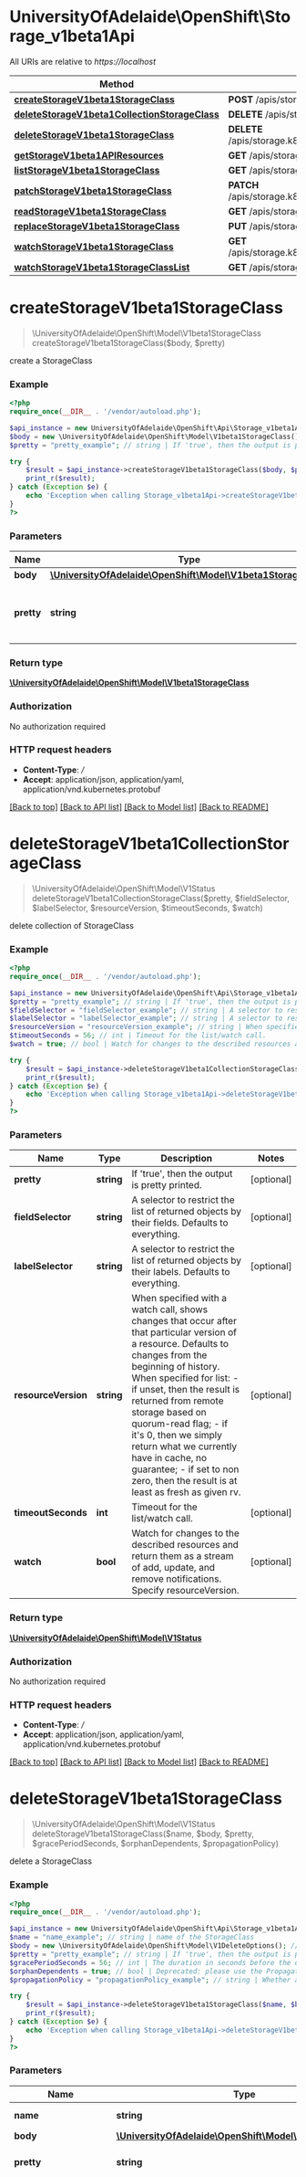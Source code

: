 # UniversityOfAdelaide\OpenShift\Storage_v1beta1Api

All URIs are relative to *https://localhost*

Method | HTTP request | Description
------------- | ------------- | -------------
[**createStorageV1beta1StorageClass**](Storage_v1beta1Api.md#createStorageV1beta1StorageClass) | **POST** /apis/storage.k8s.io/v1beta1/storageclasses | 
[**deleteStorageV1beta1CollectionStorageClass**](Storage_v1beta1Api.md#deleteStorageV1beta1CollectionStorageClass) | **DELETE** /apis/storage.k8s.io/v1beta1/storageclasses | 
[**deleteStorageV1beta1StorageClass**](Storage_v1beta1Api.md#deleteStorageV1beta1StorageClass) | **DELETE** /apis/storage.k8s.io/v1beta1/storageclasses/{name} | 
[**getStorageV1beta1APIResources**](Storage_v1beta1Api.md#getStorageV1beta1APIResources) | **GET** /apis/storage.k8s.io/v1beta1/ | 
[**listStorageV1beta1StorageClass**](Storage_v1beta1Api.md#listStorageV1beta1StorageClass) | **GET** /apis/storage.k8s.io/v1beta1/storageclasses | 
[**patchStorageV1beta1StorageClass**](Storage_v1beta1Api.md#patchStorageV1beta1StorageClass) | **PATCH** /apis/storage.k8s.io/v1beta1/storageclasses/{name} | 
[**readStorageV1beta1StorageClass**](Storage_v1beta1Api.md#readStorageV1beta1StorageClass) | **GET** /apis/storage.k8s.io/v1beta1/storageclasses/{name} | 
[**replaceStorageV1beta1StorageClass**](Storage_v1beta1Api.md#replaceStorageV1beta1StorageClass) | **PUT** /apis/storage.k8s.io/v1beta1/storageclasses/{name} | 
[**watchStorageV1beta1StorageClass**](Storage_v1beta1Api.md#watchStorageV1beta1StorageClass) | **GET** /apis/storage.k8s.io/v1beta1/watch/storageclasses/{name} | 
[**watchStorageV1beta1StorageClassList**](Storage_v1beta1Api.md#watchStorageV1beta1StorageClassList) | **GET** /apis/storage.k8s.io/v1beta1/watch/storageclasses | 


# **createStorageV1beta1StorageClass**
> \UniversityOfAdelaide\OpenShift\Model\V1beta1StorageClass createStorageV1beta1StorageClass($body, $pretty)



create a StorageClass

### Example
```php
<?php
require_once(__DIR__ . '/vendor/autoload.php');

$api_instance = new UniversityOfAdelaide\OpenShift\Api\Storage_v1beta1Api(new \Http\Adapter\Guzzle6\Client());
$body = new \UniversityOfAdelaide\OpenShift\Model\V1beta1StorageClass(); // \UniversityOfAdelaide\OpenShift\Model\V1beta1StorageClass | 
$pretty = "pretty_example"; // string | If 'true', then the output is pretty printed.

try {
    $result = $api_instance->createStorageV1beta1StorageClass($body, $pretty);
    print_r($result);
} catch (Exception $e) {
    echo 'Exception when calling Storage_v1beta1Api->createStorageV1beta1StorageClass: ', $e->getMessage(), PHP_EOL;
}
?>
```

### Parameters

Name | Type | Description  | Notes
------------- | ------------- | ------------- | -------------
 **body** | [**\UniversityOfAdelaide\OpenShift\Model\V1beta1StorageClass**](../Model/\UniversityOfAdelaide\OpenShift\Model\V1beta1StorageClass.md)|  |
 **pretty** | **string**| If &#39;true&#39;, then the output is pretty printed. | [optional]

### Return type

[**\UniversityOfAdelaide\OpenShift\Model\V1beta1StorageClass**](../Model/V1beta1StorageClass.md)

### Authorization

No authorization required

### HTTP request headers

 - **Content-Type**: */*
 - **Accept**: application/json, application/yaml, application/vnd.kubernetes.protobuf

[[Back to top]](#) [[Back to API list]](../../README.md#documentation-for-api-endpoints) [[Back to Model list]](../../README.md#documentation-for-models) [[Back to README]](../../README.md)

# **deleteStorageV1beta1CollectionStorageClass**
> \UniversityOfAdelaide\OpenShift\Model\V1Status deleteStorageV1beta1CollectionStorageClass($pretty, $fieldSelector, $labelSelector, $resourceVersion, $timeoutSeconds, $watch)



delete collection of StorageClass

### Example
```php
<?php
require_once(__DIR__ . '/vendor/autoload.php');

$api_instance = new UniversityOfAdelaide\OpenShift\Api\Storage_v1beta1Api(new \Http\Adapter\Guzzle6\Client());
$pretty = "pretty_example"; // string | If 'true', then the output is pretty printed.
$fieldSelector = "fieldSelector_example"; // string | A selector to restrict the list of returned objects by their fields. Defaults to everything.
$labelSelector = "labelSelector_example"; // string | A selector to restrict the list of returned objects by their labels. Defaults to everything.
$resourceVersion = "resourceVersion_example"; // string | When specified with a watch call, shows changes that occur after that particular version of a resource. Defaults to changes from the beginning of history. When specified for list: - if unset, then the result is returned from remote storage based on quorum-read flag; - if it's 0, then we simply return what we currently have in cache, no guarantee; - if set to non zero, then the result is at least as fresh as given rv.
$timeoutSeconds = 56; // int | Timeout for the list/watch call.
$watch = true; // bool | Watch for changes to the described resources and return them as a stream of add, update, and remove notifications. Specify resourceVersion.

try {
    $result = $api_instance->deleteStorageV1beta1CollectionStorageClass($pretty, $fieldSelector, $labelSelector, $resourceVersion, $timeoutSeconds, $watch);
    print_r($result);
} catch (Exception $e) {
    echo 'Exception when calling Storage_v1beta1Api->deleteStorageV1beta1CollectionStorageClass: ', $e->getMessage(), PHP_EOL;
}
?>
```

### Parameters

Name | Type | Description  | Notes
------------- | ------------- | ------------- | -------------
 **pretty** | **string**| If &#39;true&#39;, then the output is pretty printed. | [optional]
 **fieldSelector** | **string**| A selector to restrict the list of returned objects by their fields. Defaults to everything. | [optional]
 **labelSelector** | **string**| A selector to restrict the list of returned objects by their labels. Defaults to everything. | [optional]
 **resourceVersion** | **string**| When specified with a watch call, shows changes that occur after that particular version of a resource. Defaults to changes from the beginning of history. When specified for list: - if unset, then the result is returned from remote storage based on quorum-read flag; - if it&#39;s 0, then we simply return what we currently have in cache, no guarantee; - if set to non zero, then the result is at least as fresh as given rv. | [optional]
 **timeoutSeconds** | **int**| Timeout for the list/watch call. | [optional]
 **watch** | **bool**| Watch for changes to the described resources and return them as a stream of add, update, and remove notifications. Specify resourceVersion. | [optional]

### Return type

[**\UniversityOfAdelaide\OpenShift\Model\V1Status**](../Model/V1Status.md)

### Authorization

No authorization required

### HTTP request headers

 - **Content-Type**: */*
 - **Accept**: application/json, application/yaml, application/vnd.kubernetes.protobuf

[[Back to top]](#) [[Back to API list]](../../README.md#documentation-for-api-endpoints) [[Back to Model list]](../../README.md#documentation-for-models) [[Back to README]](../../README.md)

# **deleteStorageV1beta1StorageClass**
> \UniversityOfAdelaide\OpenShift\Model\V1Status deleteStorageV1beta1StorageClass($name, $body, $pretty, $gracePeriodSeconds, $orphanDependents, $propagationPolicy)



delete a StorageClass

### Example
```php
<?php
require_once(__DIR__ . '/vendor/autoload.php');

$api_instance = new UniversityOfAdelaide\OpenShift\Api\Storage_v1beta1Api(new \Http\Adapter\Guzzle6\Client());
$name = "name_example"; // string | name of the StorageClass
$body = new \UniversityOfAdelaide\OpenShift\Model\V1DeleteOptions(); // \UniversityOfAdelaide\OpenShift\Model\V1DeleteOptions | 
$pretty = "pretty_example"; // string | If 'true', then the output is pretty printed.
$gracePeriodSeconds = 56; // int | The duration in seconds before the object should be deleted. Value must be non-negative integer. The value zero indicates delete immediately. If this value is nil, the default grace period for the specified type will be used. Defaults to a per object value if not specified. zero means delete immediately.
$orphanDependents = true; // bool | Deprecated: please use the PropagationPolicy, this field will be deprecated in 1.7. Should the dependent objects be orphaned. If true/false, the \"orphan\" finalizer will be added to/removed from the object's finalizers list. Either this field or PropagationPolicy may be set, but not both.
$propagationPolicy = "propagationPolicy_example"; // string | Whether and how garbage collection will be performed. Either this field or OrphanDependents may be set, but not both. The default policy is decided by the existing finalizer set in the metadata.finalizers and the resource-specific default policy.

try {
    $result = $api_instance->deleteStorageV1beta1StorageClass($name, $body, $pretty, $gracePeriodSeconds, $orphanDependents, $propagationPolicy);
    print_r($result);
} catch (Exception $e) {
    echo 'Exception when calling Storage_v1beta1Api->deleteStorageV1beta1StorageClass: ', $e->getMessage(), PHP_EOL;
}
?>
```

### Parameters

Name | Type | Description  | Notes
------------- | ------------- | ------------- | -------------
 **name** | **string**| name of the StorageClass |
 **body** | [**\UniversityOfAdelaide\OpenShift\Model\V1DeleteOptions**](../Model/\UniversityOfAdelaide\OpenShift\Model\V1DeleteOptions.md)|  |
 **pretty** | **string**| If &#39;true&#39;, then the output is pretty printed. | [optional]
 **gracePeriodSeconds** | **int**| The duration in seconds before the object should be deleted. Value must be non-negative integer. The value zero indicates delete immediately. If this value is nil, the default grace period for the specified type will be used. Defaults to a per object value if not specified. zero means delete immediately. | [optional]
 **orphanDependents** | **bool**| Deprecated: please use the PropagationPolicy, this field will be deprecated in 1.7. Should the dependent objects be orphaned. If true/false, the \&quot;orphan\&quot; finalizer will be added to/removed from the object&#39;s finalizers list. Either this field or PropagationPolicy may be set, but not both. | [optional]
 **propagationPolicy** | **string**| Whether and how garbage collection will be performed. Either this field or OrphanDependents may be set, but not both. The default policy is decided by the existing finalizer set in the metadata.finalizers and the resource-specific default policy. | [optional]

### Return type

[**\UniversityOfAdelaide\OpenShift\Model\V1Status**](../Model/V1Status.md)

### Authorization

No authorization required

### HTTP request headers

 - **Content-Type**: */*
 - **Accept**: application/json, application/yaml, application/vnd.kubernetes.protobuf

[[Back to top]](#) [[Back to API list]](../../README.md#documentation-for-api-endpoints) [[Back to Model list]](../../README.md#documentation-for-models) [[Back to README]](../../README.md)

# **getStorageV1beta1APIResources**
> \UniversityOfAdelaide\OpenShift\Model\V1APIResourceList getStorageV1beta1APIResources()



get available resources

### Example
```php
<?php
require_once(__DIR__ . '/vendor/autoload.php');

$api_instance = new UniversityOfAdelaide\OpenShift\Api\Storage_v1beta1Api(new \Http\Adapter\Guzzle6\Client());

try {
    $result = $api_instance->getStorageV1beta1APIResources();
    print_r($result);
} catch (Exception $e) {
    echo 'Exception when calling Storage_v1beta1Api->getStorageV1beta1APIResources: ', $e->getMessage(), PHP_EOL;
}
?>
```

### Parameters
This endpoint does not need any parameter.

### Return type

[**\UniversityOfAdelaide\OpenShift\Model\V1APIResourceList**](../Model/V1APIResourceList.md)

### Authorization

No authorization required

### HTTP request headers

 - **Content-Type**: application/json, application/yaml, application/vnd.kubernetes.protobuf
 - **Accept**: application/json, application/yaml, application/vnd.kubernetes.protobuf

[[Back to top]](#) [[Back to API list]](../../README.md#documentation-for-api-endpoints) [[Back to Model list]](../../README.md#documentation-for-models) [[Back to README]](../../README.md)

# **listStorageV1beta1StorageClass**
> \UniversityOfAdelaide\OpenShift\Model\V1beta1StorageClassList listStorageV1beta1StorageClass($pretty, $fieldSelector, $labelSelector, $resourceVersion, $timeoutSeconds, $watch)



list or watch objects of kind StorageClass

### Example
```php
<?php
require_once(__DIR__ . '/vendor/autoload.php');

$api_instance = new UniversityOfAdelaide\OpenShift\Api\Storage_v1beta1Api(new \Http\Adapter\Guzzle6\Client());
$pretty = "pretty_example"; // string | If 'true', then the output is pretty printed.
$fieldSelector = "fieldSelector_example"; // string | A selector to restrict the list of returned objects by their fields. Defaults to everything.
$labelSelector = "labelSelector_example"; // string | A selector to restrict the list of returned objects by their labels. Defaults to everything.
$resourceVersion = "resourceVersion_example"; // string | When specified with a watch call, shows changes that occur after that particular version of a resource. Defaults to changes from the beginning of history. When specified for list: - if unset, then the result is returned from remote storage based on quorum-read flag; - if it's 0, then we simply return what we currently have in cache, no guarantee; - if set to non zero, then the result is at least as fresh as given rv.
$timeoutSeconds = 56; // int | Timeout for the list/watch call.
$watch = true; // bool | Watch for changes to the described resources and return them as a stream of add, update, and remove notifications. Specify resourceVersion.

try {
    $result = $api_instance->listStorageV1beta1StorageClass($pretty, $fieldSelector, $labelSelector, $resourceVersion, $timeoutSeconds, $watch);
    print_r($result);
} catch (Exception $e) {
    echo 'Exception when calling Storage_v1beta1Api->listStorageV1beta1StorageClass: ', $e->getMessage(), PHP_EOL;
}
?>
```

### Parameters

Name | Type | Description  | Notes
------------- | ------------- | ------------- | -------------
 **pretty** | **string**| If &#39;true&#39;, then the output is pretty printed. | [optional]
 **fieldSelector** | **string**| A selector to restrict the list of returned objects by their fields. Defaults to everything. | [optional]
 **labelSelector** | **string**| A selector to restrict the list of returned objects by their labels. Defaults to everything. | [optional]
 **resourceVersion** | **string**| When specified with a watch call, shows changes that occur after that particular version of a resource. Defaults to changes from the beginning of history. When specified for list: - if unset, then the result is returned from remote storage based on quorum-read flag; - if it&#39;s 0, then we simply return what we currently have in cache, no guarantee; - if set to non zero, then the result is at least as fresh as given rv. | [optional]
 **timeoutSeconds** | **int**| Timeout for the list/watch call. | [optional]
 **watch** | **bool**| Watch for changes to the described resources and return them as a stream of add, update, and remove notifications. Specify resourceVersion. | [optional]

### Return type

[**\UniversityOfAdelaide\OpenShift\Model\V1beta1StorageClassList**](../Model/V1beta1StorageClassList.md)

### Authorization

No authorization required

### HTTP request headers

 - **Content-Type**: */*
 - **Accept**: application/json, application/yaml, application/vnd.kubernetes.protobuf, application/json;stream=watch, application/vnd.kubernetes.protobuf;stream=watch

[[Back to top]](#) [[Back to API list]](../../README.md#documentation-for-api-endpoints) [[Back to Model list]](../../README.md#documentation-for-models) [[Back to README]](../../README.md)

# **patchStorageV1beta1StorageClass**
> \UniversityOfAdelaide\OpenShift\Model\V1beta1StorageClass patchStorageV1beta1StorageClass($name, $body, $pretty)



partially update the specified StorageClass

### Example
```php
<?php
require_once(__DIR__ . '/vendor/autoload.php');

$api_instance = new UniversityOfAdelaide\OpenShift\Api\Storage_v1beta1Api(new \Http\Adapter\Guzzle6\Client());
$name = "name_example"; // string | name of the StorageClass
$body = new \UniversityOfAdelaide\OpenShift\Model\V1Patch(); // \UniversityOfAdelaide\OpenShift\Model\V1Patch | 
$pretty = "pretty_example"; // string | If 'true', then the output is pretty printed.

try {
    $result = $api_instance->patchStorageV1beta1StorageClass($name, $body, $pretty);
    print_r($result);
} catch (Exception $e) {
    echo 'Exception when calling Storage_v1beta1Api->patchStorageV1beta1StorageClass: ', $e->getMessage(), PHP_EOL;
}
?>
```

### Parameters

Name | Type | Description  | Notes
------------- | ------------- | ------------- | -------------
 **name** | **string**| name of the StorageClass |
 **body** | [**\UniversityOfAdelaide\OpenShift\Model\V1Patch**](../Model/\UniversityOfAdelaide\OpenShift\Model\V1Patch.md)|  |
 **pretty** | **string**| If &#39;true&#39;, then the output is pretty printed. | [optional]

### Return type

[**\UniversityOfAdelaide\OpenShift\Model\V1beta1StorageClass**](../Model/V1beta1StorageClass.md)

### Authorization

No authorization required

### HTTP request headers

 - **Content-Type**: application/json-patch+json, application/merge-patch+json, application/strategic-merge-patch+json
 - **Accept**: application/json, application/yaml, application/vnd.kubernetes.protobuf

[[Back to top]](#) [[Back to API list]](../../README.md#documentation-for-api-endpoints) [[Back to Model list]](../../README.md#documentation-for-models) [[Back to README]](../../README.md)

# **readStorageV1beta1StorageClass**
> \UniversityOfAdelaide\OpenShift\Model\V1beta1StorageClass readStorageV1beta1StorageClass($name, $pretty, $exact, $export)



read the specified StorageClass

### Example
```php
<?php
require_once(__DIR__ . '/vendor/autoload.php');

$api_instance = new UniversityOfAdelaide\OpenShift\Api\Storage_v1beta1Api(new \Http\Adapter\Guzzle6\Client());
$name = "name_example"; // string | name of the StorageClass
$pretty = "pretty_example"; // string | If 'true', then the output is pretty printed.
$exact = true; // bool | Should the export be exact.  Exact export maintains cluster-specific fields like 'Namespace'.
$export = true; // bool | Should this value be exported.  Export strips fields that a user can not specify.

try {
    $result = $api_instance->readStorageV1beta1StorageClass($name, $pretty, $exact, $export);
    print_r($result);
} catch (Exception $e) {
    echo 'Exception when calling Storage_v1beta1Api->readStorageV1beta1StorageClass: ', $e->getMessage(), PHP_EOL;
}
?>
```

### Parameters

Name | Type | Description  | Notes
------------- | ------------- | ------------- | -------------
 **name** | **string**| name of the StorageClass |
 **pretty** | **string**| If &#39;true&#39;, then the output is pretty printed. | [optional]
 **exact** | **bool**| Should the export be exact.  Exact export maintains cluster-specific fields like &#39;Namespace&#39;. | [optional]
 **export** | **bool**| Should this value be exported.  Export strips fields that a user can not specify. | [optional]

### Return type

[**\UniversityOfAdelaide\OpenShift\Model\V1beta1StorageClass**](../Model/V1beta1StorageClass.md)

### Authorization

No authorization required

### HTTP request headers

 - **Content-Type**: */*
 - **Accept**: application/json, application/yaml, application/vnd.kubernetes.protobuf

[[Back to top]](#) [[Back to API list]](../../README.md#documentation-for-api-endpoints) [[Back to Model list]](../../README.md#documentation-for-models) [[Back to README]](../../README.md)

# **replaceStorageV1beta1StorageClass**
> \UniversityOfAdelaide\OpenShift\Model\V1beta1StorageClass replaceStorageV1beta1StorageClass($name, $body, $pretty)



replace the specified StorageClass

### Example
```php
<?php
require_once(__DIR__ . '/vendor/autoload.php');

$api_instance = new UniversityOfAdelaide\OpenShift\Api\Storage_v1beta1Api(new \Http\Adapter\Guzzle6\Client());
$name = "name_example"; // string | name of the StorageClass
$body = new \UniversityOfAdelaide\OpenShift\Model\V1beta1StorageClass(); // \UniversityOfAdelaide\OpenShift\Model\V1beta1StorageClass | 
$pretty = "pretty_example"; // string | If 'true', then the output is pretty printed.

try {
    $result = $api_instance->replaceStorageV1beta1StorageClass($name, $body, $pretty);
    print_r($result);
} catch (Exception $e) {
    echo 'Exception when calling Storage_v1beta1Api->replaceStorageV1beta1StorageClass: ', $e->getMessage(), PHP_EOL;
}
?>
```

### Parameters

Name | Type | Description  | Notes
------------- | ------------- | ------------- | -------------
 **name** | **string**| name of the StorageClass |
 **body** | [**\UniversityOfAdelaide\OpenShift\Model\V1beta1StorageClass**](../Model/\UniversityOfAdelaide\OpenShift\Model\V1beta1StorageClass.md)|  |
 **pretty** | **string**| If &#39;true&#39;, then the output is pretty printed. | [optional]

### Return type

[**\UniversityOfAdelaide\OpenShift\Model\V1beta1StorageClass**](../Model/V1beta1StorageClass.md)

### Authorization

No authorization required

### HTTP request headers

 - **Content-Type**: */*
 - **Accept**: application/json, application/yaml, application/vnd.kubernetes.protobuf

[[Back to top]](#) [[Back to API list]](../../README.md#documentation-for-api-endpoints) [[Back to Model list]](../../README.md#documentation-for-models) [[Back to README]](../../README.md)

# **watchStorageV1beta1StorageClass**
> \UniversityOfAdelaide\OpenShift\Model\V1WatchEvent watchStorageV1beta1StorageClass($name, $fieldSelector, $labelSelector, $pretty, $resourceVersion, $timeoutSeconds, $watch)



watch changes to an object of kind StorageClass

### Example
```php
<?php
require_once(__DIR__ . '/vendor/autoload.php');

$api_instance = new UniversityOfAdelaide\OpenShift\Api\Storage_v1beta1Api(new \Http\Adapter\Guzzle6\Client());
$name = "name_example"; // string | name of the StorageClass
$fieldSelector = "fieldSelector_example"; // string | A selector to restrict the list of returned objects by their fields. Defaults to everything.
$labelSelector = "labelSelector_example"; // string | A selector to restrict the list of returned objects by their labels. Defaults to everything.
$pretty = "pretty_example"; // string | If 'true', then the output is pretty printed.
$resourceVersion = "resourceVersion_example"; // string | When specified with a watch call, shows changes that occur after that particular version of a resource. Defaults to changes from the beginning of history. When specified for list: - if unset, then the result is returned from remote storage based on quorum-read flag; - if it's 0, then we simply return what we currently have in cache, no guarantee; - if set to non zero, then the result is at least as fresh as given rv.
$timeoutSeconds = 56; // int | Timeout for the list/watch call.
$watch = true; // bool | Watch for changes to the described resources and return them as a stream of add, update, and remove notifications. Specify resourceVersion.

try {
    $result = $api_instance->watchStorageV1beta1StorageClass($name, $fieldSelector, $labelSelector, $pretty, $resourceVersion, $timeoutSeconds, $watch);
    print_r($result);
} catch (Exception $e) {
    echo 'Exception when calling Storage_v1beta1Api->watchStorageV1beta1StorageClass: ', $e->getMessage(), PHP_EOL;
}
?>
```

### Parameters

Name | Type | Description  | Notes
------------- | ------------- | ------------- | -------------
 **name** | **string**| name of the StorageClass |
 **fieldSelector** | **string**| A selector to restrict the list of returned objects by their fields. Defaults to everything. | [optional]
 **labelSelector** | **string**| A selector to restrict the list of returned objects by their labels. Defaults to everything. | [optional]
 **pretty** | **string**| If &#39;true&#39;, then the output is pretty printed. | [optional]
 **resourceVersion** | **string**| When specified with a watch call, shows changes that occur after that particular version of a resource. Defaults to changes from the beginning of history. When specified for list: - if unset, then the result is returned from remote storage based on quorum-read flag; - if it&#39;s 0, then we simply return what we currently have in cache, no guarantee; - if set to non zero, then the result is at least as fresh as given rv. | [optional]
 **timeoutSeconds** | **int**| Timeout for the list/watch call. | [optional]
 **watch** | **bool**| Watch for changes to the described resources and return them as a stream of add, update, and remove notifications. Specify resourceVersion. | [optional]

### Return type

[**\UniversityOfAdelaide\OpenShift\Model\V1WatchEvent**](../Model/V1WatchEvent.md)

### Authorization

No authorization required

### HTTP request headers

 - **Content-Type**: */*
 - **Accept**: application/json, application/yaml, application/vnd.kubernetes.protobuf, application/json;stream=watch, application/vnd.kubernetes.protobuf;stream=watch

[[Back to top]](#) [[Back to API list]](../../README.md#documentation-for-api-endpoints) [[Back to Model list]](../../README.md#documentation-for-models) [[Back to README]](../../README.md)

# **watchStorageV1beta1StorageClassList**
> \UniversityOfAdelaide\OpenShift\Model\V1WatchEvent watchStorageV1beta1StorageClassList($fieldSelector, $labelSelector, $pretty, $resourceVersion, $timeoutSeconds, $watch)



watch individual changes to a list of StorageClass

### Example
```php
<?php
require_once(__DIR__ . '/vendor/autoload.php');

$api_instance = new UniversityOfAdelaide\OpenShift\Api\Storage_v1beta1Api(new \Http\Adapter\Guzzle6\Client());
$fieldSelector = "fieldSelector_example"; // string | A selector to restrict the list of returned objects by their fields. Defaults to everything.
$labelSelector = "labelSelector_example"; // string | A selector to restrict the list of returned objects by their labels. Defaults to everything.
$pretty = "pretty_example"; // string | If 'true', then the output is pretty printed.
$resourceVersion = "resourceVersion_example"; // string | When specified with a watch call, shows changes that occur after that particular version of a resource. Defaults to changes from the beginning of history. When specified for list: - if unset, then the result is returned from remote storage based on quorum-read flag; - if it's 0, then we simply return what we currently have in cache, no guarantee; - if set to non zero, then the result is at least as fresh as given rv.
$timeoutSeconds = 56; // int | Timeout for the list/watch call.
$watch = true; // bool | Watch for changes to the described resources and return them as a stream of add, update, and remove notifications. Specify resourceVersion.

try {
    $result = $api_instance->watchStorageV1beta1StorageClassList($fieldSelector, $labelSelector, $pretty, $resourceVersion, $timeoutSeconds, $watch);
    print_r($result);
} catch (Exception $e) {
    echo 'Exception when calling Storage_v1beta1Api->watchStorageV1beta1StorageClassList: ', $e->getMessage(), PHP_EOL;
}
?>
```

### Parameters

Name | Type | Description  | Notes
------------- | ------------- | ------------- | -------------
 **fieldSelector** | **string**| A selector to restrict the list of returned objects by their fields. Defaults to everything. | [optional]
 **labelSelector** | **string**| A selector to restrict the list of returned objects by their labels. Defaults to everything. | [optional]
 **pretty** | **string**| If &#39;true&#39;, then the output is pretty printed. | [optional]
 **resourceVersion** | **string**| When specified with a watch call, shows changes that occur after that particular version of a resource. Defaults to changes from the beginning of history. When specified for list: - if unset, then the result is returned from remote storage based on quorum-read flag; - if it&#39;s 0, then we simply return what we currently have in cache, no guarantee; - if set to non zero, then the result is at least as fresh as given rv. | [optional]
 **timeoutSeconds** | **int**| Timeout for the list/watch call. | [optional]
 **watch** | **bool**| Watch for changes to the described resources and return them as a stream of add, update, and remove notifications. Specify resourceVersion. | [optional]

### Return type

[**\UniversityOfAdelaide\OpenShift\Model\V1WatchEvent**](../Model/V1WatchEvent.md)

### Authorization

No authorization required

### HTTP request headers

 - **Content-Type**: */*
 - **Accept**: application/json, application/yaml, application/vnd.kubernetes.protobuf, application/json;stream=watch, application/vnd.kubernetes.protobuf;stream=watch

[[Back to top]](#) [[Back to API list]](../../README.md#documentation-for-api-endpoints) [[Back to Model list]](../../README.md#documentation-for-models) [[Back to README]](../../README.md)

